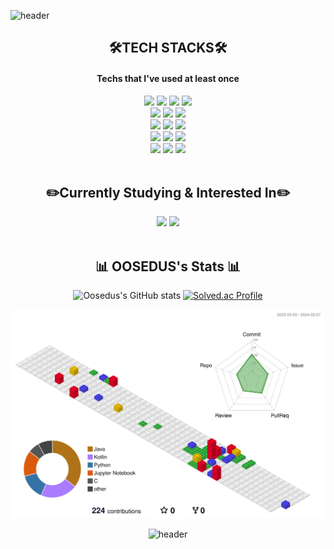 ![header](https://capsule-render.vercel.app/api?type=waving&color=gradient&height=200&section=header&text=😃Welcome%20oosedus%20github😃&fontSize=50&animation=twinkling)

<div align=center><h2>🛠️TECH STACKS🛠️</h2></div>
<div align=center><h4>Techs that I've used at least once</h4>

<div align=center> 
  <img src="https://img.shields.io/badge/java-007396?style=for-the-badge&logo=openJDK&logoColor=white"> 
  <img src="https://img.shields.io/badge/c++-00599C?style=for-the-badge&logo=c%2B%2B&logoColor=white">
  <img src="https://img.shields.io/badge/c-00599C?style=for-the-badge&logo=c%2B%2B&logoColor=white">
  <img src="https://img.shields.io/badge/python-3776AB?style=for-the-badge&logo=python&logoColor=white"> 
  <br>
  
  <img src="https://img.shields.io/badge/html5-E34F26?style=for-the-badge&logo=html5&logoColor=white"> 
  <img src="https://img.shields.io/badge/css-1572B6?style=for-the-badge&logo=css3&logoColor=white"> 
  <img src="https://img.shields.io/badge/javascript-F7DF1E?style=for-the-badge&logo=javascript&logoColor=black"> 
  <br>
  
  <img src="https://img.shields.io/badge/oracle-F80000?style=for-the-badge&logo=oracle&logoColor=white"> 
  <img src="https://img.shields.io/badge/mysql-4479A1?style=for-the-badge&logo=mysql&logoColor=white"> 
  <img src="https://img.shields.io/badge/firebase-FFCA28?style=for-the-badge&logo=firebase&logoColor=white">
  <br>
<img src="https://img.shields.io/badge/Kotlin-7F52FF?style=for-the-badge&logo=kotlin&logoColor=white"/>
  <img src="https://img.shields.io/badge/linux-FCC624?style=for-the-badge&logo=linux&logoColor=black"> 
  <img src="https://img.shields.io/badge/amazonaws-232F3E?style=for-the-badge&logo=amazonaws&logoColor=white"> 
  <br>
  <img src="https://img.shields.io/badge/Apache%20Hadoop-66CCFF?style=for-the-badge&logo=apachehadoop&logoColor=white"/>
  <img src="https://img.shields.io/badge/github-181717?style=for-the-badge&logo=github&logoColor=white">
  <img src="https://img.shields.io/badge/git-F05032?style=for-the-badge&logo=git&logoColor=white">
  <br>
</div>
<br>
<div align=center><h2>✏️Currently Studying & Interested In✏️</h2></div>
<div align=center>
  <img src="https://img.shields.io/badge/Spring-6DB33F?style=for-the-badge&logo=spring&logoColor=white">
  <img src="https://img.shields.io/badge/Spring%20Boot-6DB33F?style=for-the-badge&logo=springboot&logoColor=white">
  <br>
  <br>
  <h2>📊 OOSEDUS's Stats 📊</h2>
</div>

![Oosedus's GitHub stats](https://github-readme-stats.vercel.app/api?username=oosedus&show_icons=true&theme=transparent) [![Solved.ac Profile](http://mazassumnida.wtf/api/v2/generate_badge?boj=seayeon0729)](https://solved.ac/seayeon0729/)

![](./profile-3d-contrib/profile-gitblock.svg)

<!--![Oosedus's GitHub stats](https://github-readme-stats.vercel.app/api?username=oosedus&count_private=true)-->

![header](https://capsule-render.vercel.app/api?type=waving&color=gradient&height=200&section=footer)
